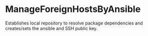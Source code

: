 # ManageForeignHostsByAnsible
Establishes local repository to resolve package dependencies and creates/sets the ansible and SSH public key.
